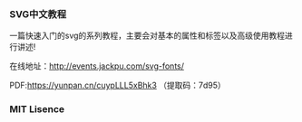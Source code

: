 ### SVG中文教程

一篇快速入门的svg的系列教程，主要会对基本的属性和标签以及高级使用教程进行讲述!

在线地址：http://events.jackpu.com/svg-fonts/

PDF:https://yunpan.cn/cuypLLL5xBhk3 （提取码：7d95）

### MIT Lisence

